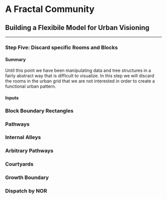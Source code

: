 # A Fractal Community
## Building a Flexibile Model for Urban Visioning
---

### Step Five: Discard specific Rooms and Blocks

#### Summary
Until this point we have been manipulating data and tree structures in a fairly abstract way that is difficult to visualize. In this step we will discard the rooms in the urban grid that we are not interested in order to create a functional urban pattern.

#### Inputs


### Block Boundary Rectangles


### Pathways


### Internal Alleys


### Arbitrary Pathways


### Courtyards


### Growth Boundary


### Dispatch by NOR


